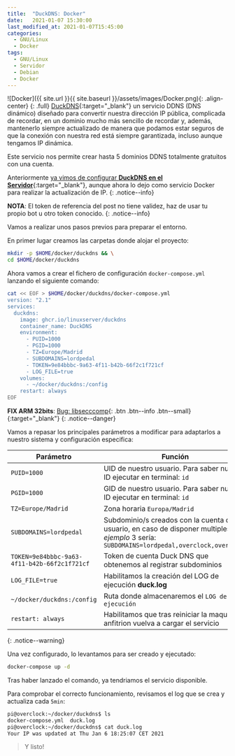 ```yaml
---
title:  "DuckDNS: Docker"
date:   2021-01-07 15:30:00
last_modified_at: 2021-01-07T15:45:00
categories:
  - GNU/Linux
  - Docker
tags:
  - GNU/Linux
  - Servidor
  - Debian
  - Docker
---
```


![Docker]({{ site.url }}{{ site.baseurl }}/assets/images/Docker.png){: .align-center}
{: .full}
[DuckDNS](https://www.duckdns.org/){:target="_blank"} un servicio DDNS (DNS dinámico) diseñado para convertir nuestra dirección IP pública, complicada de recordar, en un dominio mucho más sencillo de recordar y, además, mantenerlo siempre actualizado de manera que podamos estar seguros de que la conexión con nuestra red está siempre garantizada, incluso aunque tengamos IP dinámica.

Este servicio nos permite crear hasta 5 dominios DDNS totalmente gratuitos con una cuenta.

Anteriormente [ya vimos de configurar **DuckDNS en el Servidor**](https://lordpedal.github.io/gnu/linux/debian-10-servidor/#configurando-dns-p%C3%BAblica){:target="_blank"}, aunque ahora lo dejo como servicio Docker para realizar la actualización de IP.
{: .notice--info}

**NOTA**: El token de referencia del post no tiene validez, haz de usar tu propio bot u otro token conocido.
{: .notice--info}

Vamos a realizar unos pasos previos para preparar el entorno. 

En primer lugar creamos las carpetas donde alojar el proyecto:

```bash
mkdir -p $HOME/docker/duckdns && \
cd $HOME/docker/duckdns
```

Ahora vamos a crear el fichero de configuración `docker-compose.yml` lanzando el siguiente comando:

```bash
cat << EOF > $HOME/docker/duckdns/docker-compose.yml
version: "2.1"
services:
  duckdns:
    image: ghcr.io/linuxserver/duckdns
    container_name: DuckDNS
    environment:
      - PUID=1000
      - PGID=1000
      - TZ=Europe/Madrid
      - SUBDOMAINS=lordpedal
      - TOKEN=9e84bbbc-9a63-4f11-b42b-66f2c1f721cf
      - LOG_FILE=true
    volumes:
      - ~/docker/duckdns:/config
    restart: always
EOF
```

**FIX ARM 32bits**: [Bug: libsecccomp](https://docs.linuxserver.io/faq#libseccomp){: .btn .btn--info .btn--small}{:target="_blank"}
{: .notice--danger}

Vamos a repasar los principales parámetros a modificar para adaptarlos a nuestro sistema y configuración especifica:

| Parámetro | Función |
| ------ | ------ |
| `PUID=1000` | UID de nuestro usuario. Para saber nuestro ID ejecutar en terminal: `id` |
| `PGID=1000` | GID de nuestro usuario. Para saber nuestro ID ejecutar en terminal: `id` |
| `TZ=Europe/Madrid` | Zona horaria `Europa/Madrid` |
| `SUBDOMAINS=lordpedal` | Subdominio/s creados con la cuenta de usuario, en caso de disponer multiples, por *ejemplo* 3 sería: `SUBDOMAINS=lordpedal,overclock,overspeed` |
| `TOKEN=9e84bbbc-9a63-4f11-b42b-66f2c1f721cf` | Token de cuenta Duck DNS que obtenemos al registrar subdominios |
| `LOG_FILE=true` | Habilitamos la creación del LOG de ejecución **duck.log** |
| `~/docker/duckdns:/config` | Ruta donde almacenaremos el `LOG de ejecución` |
| `restart: always` | Habilitamos que tras reiniciar la maquina anfitrion vuelva a cargar el servicio |
{: .notice--warning}

Una vez configurado, lo levantamos para ser creado y ejecutado:

```bash
docker-compose up -d
```

Tras haber lanzado el comando, ya tendriamos el servicio disponible. 

Para comprobar el correcto funcionamiento, revisamos el log que se crea y actualiza cada `5min`:

```bash
pi@overclock:~/docker/duckdns$ ls
docker-compose.yml  duck.log
pi@overclock:~/docker/duckdns$ cat duck.log
Your IP was updated at Thu Jan 6 18:25:07 CET 2021
```

> Y listo!
